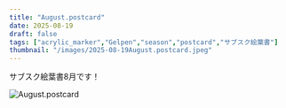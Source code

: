 ```yaml
---
title: "August.postcard"
date: 2025-08-19
draft: false
tags: ["acrylic_marker","Gelpen","season","postcard","サブスク絵葉書"]
thumbnail: "/images/2025-08-19August.postcard.jpeg"
---
```


サブスク絵葉書8月です！


![August.postcard](/images/2025-08-19August.postcard.jpeg)